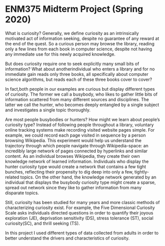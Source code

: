 # ENM375 Midterm Project (Spring 2020)
What is curiosity? Generally, we define curiosity as an intrinsically motivated act of information seeking, despite no guarantee of any reward at the end of the quest. So a curious person may browse the library, reading only a few lines from each book in computer science, despite not having any immediate use for this newly acquired knowledge. 

But does curiosity require one to seek explicitly many small bits of information? What about anotherindividual who enters a library and for no immediate gain reads only three books, all specifically about computer science algorithms, but reads each of these three books cover to cover? 

In fact,both people in our examples are curious but display different types of curiosity. The former we call a busybody, who likes to gather little bits of information scattered from many different sources and disciplines. The latter we call the hunter, who becomes deeply entangled by a single subject and investigates a single topic thoroughly. 

Are most people busybodies or hunters? How might we learn about people’s curiosity type? Instead of following people throughout a library, voluntary online tracking systems make recording visited website pages simple. For example, we could record each page visited in sequence by a person browsing Wikipedia. This experiment would help us understand the trajectory through which people navigate through Wikipedia-space: an incredibly large network of pages connected by hyperlinks and similar content. As an individual browses Wikipedia, they create their own knowledge network of learned information. Individuals who display the hunter curiosity type would create a network that contains a few tight bunches, reflecting their propensity to dig deep into only a few, tightly-related topics. On the other hand, the knowledge network generated by an individual that displays the busybody curiosity type might create a sparse, spread out network since they like to gather information from many disparate topics.

Still, curiosity has been studied for many years and more classic methods of characterizing curiosity exist. For example, the Five Dimensional Curiosity Scale asks individuals directed questions in order to quantify their joyous exploration (JE), deprivation sensitivity (DS), stress tolerance (ST), social curiosity(SC), and thrill seeking (TS).

In this project I used different types of data collected from adults in order to better understand the drivers and characteristics of curiosity.
